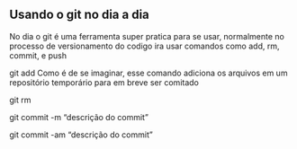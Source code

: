 ## Usando o git no dia a dia

No dia o git é uma ferramenta super pratica para se usar, normalmente no processo de versionamento do codigo ira usar comandos como add, rm, commit, e push

git add
Como é de se imaginar, esse comando adiciona os arquivos em um repositório temporário para em breve ser comitado

git rm


git commit -m “descrição do commit”

git commit -am “descrição do commit”
